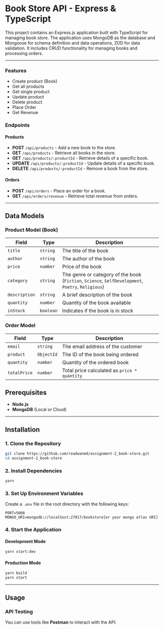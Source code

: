 # Book Store API - Express & TypeScript

This project contains an Express.js application built with TypeScript for managing book store. The application uses MongoDB as the database and Mongoose for schema definition and data operations, ZOD for data validation. It includes CRUD functionality for managing books and processing orders.

---

### Features

- Create product (Book)
- Get all products
- Get single product
- Update product
- Delete product
- Place Order
- Get Revenue

### Endpoints

#### **Products**

- **POST** `/api/products` - Add a new book to the store.
- **GET** `/api/products` - Retrieve all books in the store.
- **GET** `/api/products/:productId` - Retrieve details of a specific book.
- **UPDATE** `/api/products/:productId` - Update details of a specific book.
- **DELETE** `/api/products/:productId` - Remove a book from the store.

#### **Orders**

- **POST** `/api/orders` - Place an order for a book.
- **GET** `/api/orders/revenue` - Retrieve total revenue from orders.

---

## Data Models

### **Product Model (Book)**

| Field         | Type      | Description                                                                                        |
| ------------- | --------- | -------------------------------------------------------------------------------------------------- |
| `title`       | `string`  | The title of the book                                                                              |
| `author`      | `string`  | The author of the book                                                                             |
| `price`       | `number`  | Price of the book                                                                                  |
| `category`    | `string`  | The genre or category of the book (`Fiction`, `Science`, `SelfDevelopment`, `Poetry`, `Religious`) |
| `description` | `string`  | A brief description of the book                                                                    |
| `quantity`    | `number`  | Quantity of the book available                                                                     |
| `inStock`     | `boolean` | Indicates if the book is in stock                                                                  |

### **Order Model**

| Field        | Type       | Description                                  |
| ------------ | ---------- | -------------------------------------------- |
| `email`      | `string`   | The email address of the customer            |
| `product`    | `ObjectId` | The ID of the book being ordered             |
| `quantity`   | `number`   | Quantity of the ordered book                 |
| `totalPrice` | `number`   | Total price calculated as `price * quantity` |

## Prerequisites

- **Node.js**
- **MongoDB** (Local or Cloud)

---

## Installation

### 1. Clone the Repository

```bash
git clone https://github.com/readwanmd/assignment-2_book-store.git
cd assignment-2_book-store
```

### 2. Install Dependencies

```bash
yarn
```

### 3. Set Up Environment Variables

Create a `.env` file in the root directory with the following keys:

```
PORT=5000
MONGO_URI=mongodb://localhost:27017/bookstore[or your mongo atlas URI]
```

### 4. Start the Application

#### Development Mode

```bash
yarn start:dev
```

#### Production Mode

```bash
yarn build
yarn start
```

---

## Usage

### API Testing

You can use tools like **Postman** to interact with the API.
